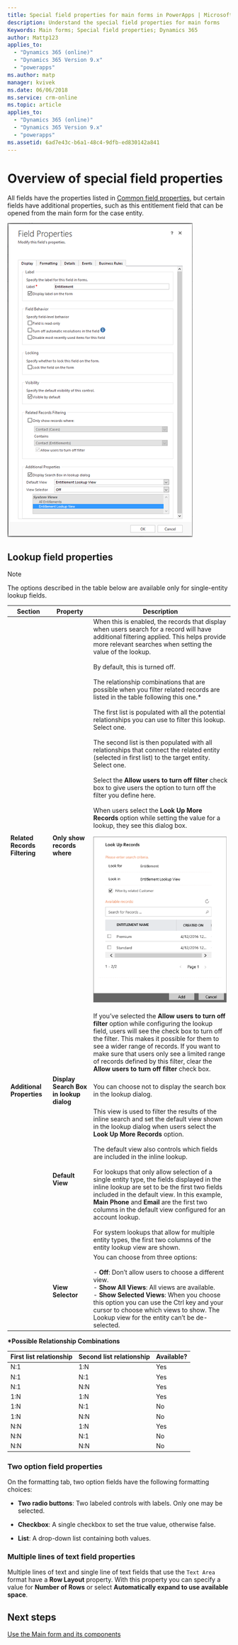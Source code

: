 ```yaml
---
title: Special field properties for main forms in PowerApps | MicrosoftDocs
description: Understand the special field properties for main forms
Keywords: Main forms; Special field properties; Dynamics 365
author: Mattp123
applies_to: 
  - "Dynamics 365 (online)"
  - "Dynamics 365 Version 9.x"
  - "powerapps"
ms.author: matp
manager: kvivek
ms.date: 06/06/2018
ms.service: crm-online
ms.topic: article
applies_to: 
  - "Dynamics 365 (online)"
  - "Dynamics 365 Version 9.x"
  - "powerapps"
ms.assetid: 6ad7e43c-b6a1-48c4-9dfb-ed830142a841
---
```

# Overview of special field properties

 All fields have the properties listed in [Common field properties](common-field-properties-legacy.md), but certain fields have additional properties, such as this entitlement field that can be opened from the main form for the case entity.  

![special-properties-dialog](media/special-properties.png)
  
<a name="BKMK_LookupFieldProperties"></a>  
 
## Lookup field properties  
  
> [!NOTE]
>  The options described in the table below are available only for single-entity lookup fields.  
  
|Section|Property|Description|  
|-------------|--------------|-----------------|  
|**Related Records Filtering**|**Only show records where**|When this is enabled, the records that display when users search for a record will have additional filtering applied. This helps provide more relevant searches when setting the value of the lookup.<br /><br /> By default, this is turned off.<br /><br /> The relationship combinations that are possible when you filter related records are listed in the table following this one.*<br /><br /> The first list is populated with all the potential relationships you can use to filter this lookup. Select one.<br /><br /> The second list is then populated with all relationships that connect the related entity (selected in first list) to the target entity. Select one.<br /><br /> Select the **Allow users to turn off filter** check box to give users the option to turn off the filter you define here.<br /><br /> When users select the **Look Up More Records** option while setting the value for a lookup, they see this dialog box.<br /><br /> ![look-up-more-records](media/crm-ua-v-8-1-look-up-more-records.png) <br /><br /> If you’ve selected the **Allow users to turn off filter** option while configuring the lookup field, users will see the check box to turn off the filter.  This makes it possible for them to see a wider range of records. If you want to make sure that users only see a limited range of records defined by this filter, clear the  **Allow users to turn off filter** check box.|  
|**Additional Properties**|**Display Search Box in lookup dialog**|You can choose not to display the search box in the lookup dialog.|  
||**Default View**|This view is used to filter the results of the inline search and set the default view shown in the lookup dialog when users select the **Look Up More Records** option.<br /><br /> The default view also controls which fields are included in the inline lookup.<br /><br /> For lookups that only allow selection of a single entity type, the fields displayed in the inline lookup are set to be the first two fields included in the default view. In this example, **Main Phone** and **Email** are the first two columns in the default view configured for an account lookup.<br /><br /> For system lookups that allow for multiple entity types, the first two columns of the entity lookup view are shown.|  
||**View Selector**|You can choose from three options:<br /><br /> -   **Off**: Don’t allow users to choose a different view.<br />-   **Show All Views**: All views are available.<br />-   **Show Selected Views**: When you choose this option you can use the Ctrl key and your cursor to choose which views to show. The Lookup view for the entity can’t be de-selected.|  
  
 **\*Possible Relationship Combinations**  
  
|First list relationship|Second list relationship|Available?|  
|-----------------------------|------------------------------|----------------|  
|N:1|1:N|Yes|  
|N:1|N:1|Yes|  
|N:1|N:N|Yes|  
|1:N|1:N|Yes|  
|1:N|N:1|No|  
|1:N|N:N|No|  
|N:N|1:N|Yes|  
|N:N|N:1|No|  
|N:N|N:N|No|  
  
<a name="BKMK_TwoOptionProperties"></a>   

### Two option field properties  
 On the formatting tab, two option fields have the following formatting choices:  
  
- **Two radio buttons**: Two labeled controls with labels. Only one may be selected.  
  
- **Checkbox**: A single checkbox to set the true value, otherwise false.  
  
- **List**: A drop-down list containing both values.  
  
<a name="BKMK_MultipleLinesOfTextProperties"></a>   

### Multiple lines of text field properties  
 Multiple lines of text and single line of text fields that use the `Text Area` format have a **Row Layout** property. With this property you can specify a value for **Number of Rows** or select **Automatically expand to use available space**.  

## Next steps

[Use the Main form and its components](use-main-form-and-components.md)

